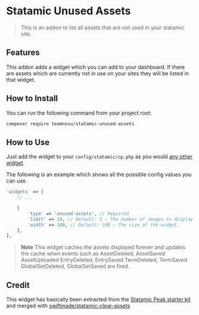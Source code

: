 # Statamic Unused Assets

> This is an addon to list all assets that are not used in your statamic site.

## Features

This addon adds a widget which you can add to your dashboard. If there are assets which are currently not in use on your sites they will be listed in that widget.

## How to Install

You can run the following command from your project root:

``` bash
composer require teamnovu/statamic-unused-assets
```

## How to Use

Just add the widget to your `config/statamic/cp.php` as you would [any other widget](https://statamic.dev/widgets#configuration).

The following is an example which shows all the possible config values you can use.

```php
'widgets' => [
    // ...

    [
        'type' => 'unused-assets', // Required
        'limit' => 10, // Default: 5 – The number of images to display in the widget.
        'width' => 100, // Default: 100 – The size of the widget.
    ],
],
```

> **Note**
>This widget caches the assets displayed forever and
> updates the cache when events such as
> AssetDeleted, AssetSaved  AssetUploaded
> EntryDeleted, EntrySaved
> TermDeleted, TermSaved
> GlobalSetDeleted, GlobalSetSaved
> are fired.

## Credit

This widget has basically been extracted from the [Statamic Peak starter kit](https://github.com/studio1902/statamic-peak) and
merged with [swiftmade/statamic-clear-assets](https://github.com/swiftmade/statamic-clear-assets)
